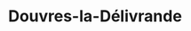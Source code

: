 ---
title: Douvres-la-Délivrande
url: /douvres-la-delivrande/
latitude: 49.298
longitude: -0.382
---